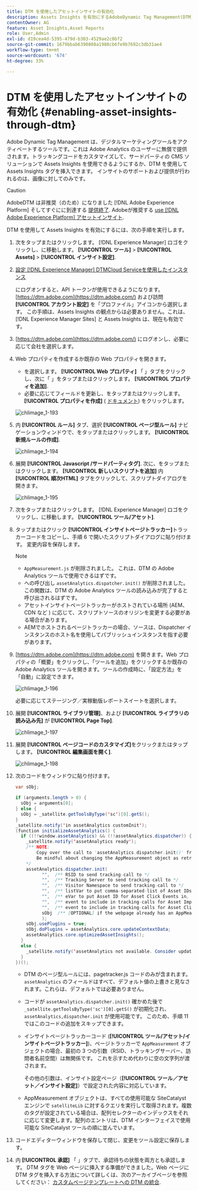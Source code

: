 ```yaml
---
title: DTM を使用したアセットインサイトの有効化
description: Assets Insights を有効にするAdobeDynamic Tag Management(DTM) の使用方法について説明します。
contentOwner: AG
feature: Asset Insights,Asset Reports
role: User,Admin
exl-id: d19cea4d-5395-479d-b303-4529ae2c0bf2
source-git-commit: 1679bbab6390808a1988cb6fe9b7692c3db31ae4
workflow-type: tm+mt
source-wordcount: '674'
ht-degree: 33%

---
```


# DTM を使用したアセットインサイトの有効化 {#enabling-asset-insights-through-dtm}

Adobe Dynamic Tag Management は、デジタルマーケティングツールをアクティベートするツールです。これは Adobe Analytics のユーザーに無償で提供されます。トラッキングコードをカスタマイズして、サードパーティの CMS ソリューションで Assets Insights を使用できるようにするか、DTM を使用して Assets Insights タグを挿入できます。 インサイトのサポートおよび提供が行われるのは、画像に対してのみです。

>[!CAUTION]
>
>AdobeDTM は非推奨（のため）になりました [!DNL Adobe Experience Platform] そしてすぐにに到達する [提供終了](https://medium.com/launch-by-adobe/dtm-plans-for-a-sunset-3c6aab003a6f). Adobeが推奨する [use [!DNL Adobe Experience Platform] アセットインサイト](https://experienceleague.adobe.com/docs/experience-manager-learn/assets/advanced/asset-insights-launch-tutorial.html).

DTM を使用して Assets Insights を有効にするには、次の手順を実行します。

1. 次をタップまたはクリックします。 [!DNL Experience Manager] ロゴをクリックし、に移動します。 **[!UICONTROL ツール]** > **[!UICONTROL Assets]** > **[!UICONTROL インサイト設定]**.
1. [設定 [!DNL Experience Manager] DTMCloud Serviceを使用したインスタンス](../sites-administering/dtm.md)

   にログオンすると、API トークンが使用できるようになります。 [https://dtm.adobe.com](https://dtm.adobe.com/) および訪問 **[!UICONTROL アカウント設定]** を「プロファイル」アイコンから選択します。 この手順は、Assets Insights の観点からは必要ありません。これは、 [!DNL Experience Manager Sites] と Assets Insights は、現在も有効です。

1. [https://dtm.adobe.com](https://dtm.adobe.com/) にログオンし、必要に応じて会社を選択します。
1. Web プロパティを作成するか既存の Web プロパティを開きます。

   * を選択します。 **[!UICONTROL Web プロパティ]** 「 」タブをクリックし、次に「 」をタップまたはクリックします。 **[!UICONTROL プロパティを追加]**.
   * 必要に応じてフィールドを更新し、をタップまたはクリックします。 **[!UICONTROL プロパティを作成]** ( [ドキュメント](https://helpx.adobe.com/jp/experience-manager/using/dtm.html)) をクリックします。

   ![chlimage_1-193](assets/chlimage_1-193.png)

1. 内 **[!UICONTROL ルール]** タブ、選択 **[!UICONTROL ページ型ルール]** ナビゲーションウィンドウで、をタップまたはクリックします。 **[!UICONTROL 新規ルールの作成]**.

   ![chlimage_1-194](assets/chlimage_1-194.png)

1. 展開 **[!UICONTROL Javascript /サードパーティタグ]**. 次に、をタップまたはクリックします。 **[!UICONTROL 新しいスクリプトを追加]** 内 **[!UICONTROL 順次HTML]** タブをクリックして、スクリプトダイアログを開きます。

   ![chlimage_1-195](assets/chlimage_1-195.png)

1. 次をタップまたはクリックします。 [!DNL Experience Manager] ロゴをクリックし、に移動します。 **[!UICONTROL ツール/アセット]**.
1. タップまたはクリック **[!UICONTROL インサイトページトラッカー]**&#x200B;トラッカーコードをコピーし、手順 6 で開いたスクリプトダイアログに貼り付けます。 変更内容を保存します。

   >[!NOTE]
   >
   >* `AppMeasurement.js` が削除されました。 これは、DTM の Adobe Analytics ツールで使用できるはずです。
   >* への呼び出し `assetAnalytics.dispatcher.init()` が削除されました。 この関数は、DTM の Adobe Analytics ツールの読み込みが完了すると呼び出されるはずです。
   >* アセットインサイトページトラッカーがホストされている場所 (AEM、CDN など ) に応じて、スクリプトソースのオリジンを変更する必要がある場合があります。
   >* AEMでホストされるページトラッカーの場合、ソースは、Dispatcher インスタンスのホスト名を使用してパブリッシュインスタンスを指す必要があります。


1. [https://dtm.adobe.com](https://dtm.adobe.com) を開きます。Web プロパティの「概要」をクリックし、「ツールを追加」をクリックするか既存の Adobe Analytics ツールを開きます。ツールの作成時に、「設定方法」を「自動」に設定できます。

   ![chlimage_1-196](assets/chlimage_1-196.png)

   必要に応じてステージング／実稼動版レポートスイートを選択します。

1. 展開 **[!UICONTROL ライブラリ管理]**、および **[!UICONTROL ライブラリの読み込み先]** が **[!UICONTROL Page Top]**.

   ![chlimage_1-197](assets/chlimage_1-197.png)

1. 展開 **[!UICONTROL ページコードのカスタマイズ]**&#x200B;をクリックまたはタップします。 **[!UICONTROL 編集画面を開く]**.

   ![chlimage_1-198](assets/chlimage_1-198.png)

1. 次のコードをウィンドウに貼り付けます。

   ```java
   var sObj;
   
   if (arguments.length > 0) {
     sObj = arguments[0];
   } else {
     sObj = _satellite.getToolsByType('sc')[0].getS();
   }
   _satellite.notify('in assetAnalytics customInit');
   (function initializeAssetAnalytics() {
     if ((!!window.assetAnalytics) && (!!assetAnalytics.dispatcher)) {
       _satellite.notify('assetAnalytics ready');
       /** NOTE:
           Copy over the call to 'assetAnalytics.dispatcher.init()' from Assets Pagetracker
           Be mindful about changing the AppMeasurement object as retrieved above.
       */
       assetAnalytics.dispatcher.init(
             "",  /** RSID to send tracking-call to */
             "",  /** Tracking Server to send tracking-call to */
             "",  /** Visitor Namespace to send tracking-call to */
             "",  /** listVar to put comma-separated-list of Asset IDs for Asset Impression Events in tracking-call, e.g. 'listVar1' */
             "",  /** eVar to put Asset ID for Asset Click Events in, e.g. 'eVar3' */
             "",  /** event to include in tracking-calls for Asset Impression Events, e.g. 'event8' */
             "",  /** event to include in tracking-calls for Asset Click Events, e.g. 'event7' */
             sObj  /** [OPTIONAL] if the webpage already has an AppMeasurement object, please include the object here. If unspecified, Pagetracker Core shall create its own AppMeasurement object */
             );
       sObj.usePlugins = true;
       sObj.doPlugins = assetAnalytics.core.updateContextData;
       assetAnalytics.core.optimizedAssetInsights();
     }
     else {
       _satellite.notify('assetAnalytics not available. Consider updating the Custom Page Code', 4);
     }
   })();
   ```

   * DTM のページ型ルールには、pagetracker.js コードのみが含まれます。 `assetAnalytics` のフィールドはすべて、デフォルト値の上書きと見なされます。これらは、デフォルトでは必要ありません。
   * コードが `assetAnalytics.dispatcher.init()` 確かめた後で `_satellite.getToolsByType('sc')[0].getS()` が初期化され、 `assetAnalytics,dispatcher.init` が使用可能です。 このため、手順 11 ではこのコードの追加をスキップできます。
   * インサイトページトラッカーコード (**[!UICONTROL ツール/アセット/インサイトページトラッカー]**)、ページトラッカーで `AppMeasurement` オブジェクトの場合、最初の 3 つの引数（RSID、トラッキングサーバー、訪問者名前空間）は無関係です。 これを示すため代わりに空の文字列が渡されます。

       その他の引数は、インサイト設定ページ（**[!UICONTROL ツール／アセット／インサイト設定]**）で設定された内容に対応しています。

   * AppMeasurement オブジェクトは、すべての使用可能な SiteCatalyst エンジンで `satelliteLib` に対するクエリを実行して取得されます。複数のタグが設定されている場合は、配列セレクターのインデックスをそれに応じて変更します。配列のエントリは、DTM インターフェイスで使用可能な SiteCatalyst ツールの順に並んでいます。

1. コードエディターウィンドウを保存して閉じ、変更をツール設定に保存します。
1. 内 **[!UICONTROL 承認]** 「 」タブで、承認待ちの状態を両方とも承認します。 DTM タグを Web ページに挿入する準備ができました。Web ページに DTM タグを挿入する方法について詳しくは、次のアーカイブページを参照してください： [カスタムページテンプレートへの DTM の統合](https://web.archive.org/web/20180816221834/https://blogs.adobe.com/experiencedelivers/experience-management/integrating-dtm-custom-aem6-page-template).
